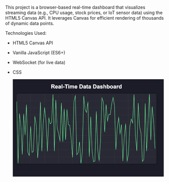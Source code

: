 This project is a browser-based real-time dashboard that visualizes streaming data (e.g., CPU usage, stock prices, or IoT sensor data) using the HTML5 Canvas API. It leverages Canvas for efficient rendering of thousands of dynamic data points.

Technologies Used:

-   HTML5 Canvas API
-   Vanilla JavaScript (ES6+)
-   WebSocket (for live data)
-   CSS

    <img alt="example" src="preview.png"/>
